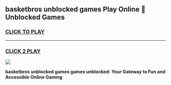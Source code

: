 
## basketbros unblocked games Play Online 👋 Unblocked Games
<h3>
<a href="https://premium.freeplayer.one?title=basketbros_unblocked_games&ref=19F">CLICK TO PLAY</a></h3>
<hr>

<h3>
<a href="https://premium.freeplayer.one?title=basketbros_unblocked_games&ref=19F">CLICK 2 PLAY</a>
  
</h3>

<a href="https://premium.freeplayer.one?title=basketbros_unblocked_games&ref=19F"><img src="https://clearcache.store/games.png"></a>


**basketbros unblocked games games unblocked: Your Gateway to Fun and Accessible Online Gaming**
